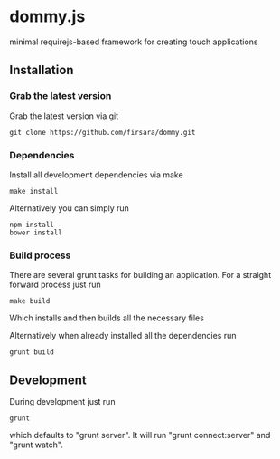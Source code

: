 # dommy.js

minimal requirejs-based framework for creating touch applications

## Installation

### Grab the latest version

Grab the latest version via git

    git clone https://github.com/firsara/dommy.git

### Dependencies

Install all development dependencies via make

    make install

Alternatively you can simply run

    npm install
    bower install

### Build process

There are several grunt tasks for building an application.
For a straight forward process just run

    make build

Which installs and then builds all the necessary files

Alternatively when already installed all the dependencies run

    grunt build


## Development

During development just run

    grunt

which defaults to "grunt server".
It will run "grunt connect:server" and "grunt watch".

